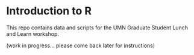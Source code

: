 # Introduction to R

This repo contains data and scripts for the UMN Graduate Student Lunch and Learn workshop.

(work in progress... please come back later for instructions)
